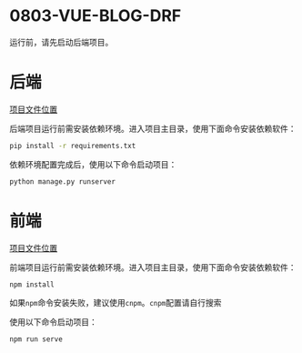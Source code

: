 <!-- readme.md -->
<!-- author: fudamai -->

# 0803-VUE-BLOG-DRF

运行前，请先启动后端项目。

# 后端

[项目文件位置](./vue_blog_api)

后端项目运行前需安装依赖环境。进入项目主目录，使用下面命令安装依赖软件：

```cmd
pip install -r requirements.txt
```

依赖环境配置完成后，使用以下命令启动项目：

```cmd
python manage.py runserver
```

# 前端

[项目文件位置](./blog-vue)

前端项目运行前需安装依赖环境。进入项目主目录，使用下面命令安装依赖软件：

```cmd
npm install
```

如果`npm`命令安装失败，建议使用`cnpm`。`cnpm`配置请自行搜索

使用以下命令启动项目：

```cmd
npm run serve
```
